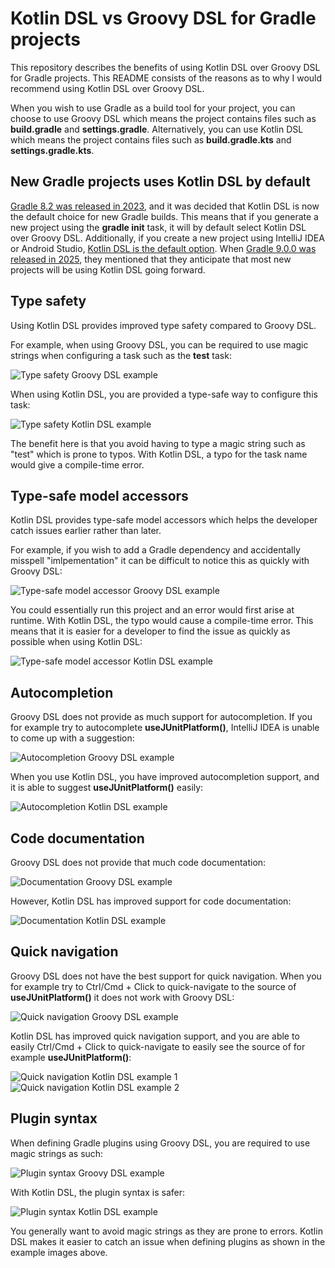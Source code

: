 # Kotlin DSL vs Groovy DSL for Gradle projects

This repository describes the benefits of using 
Kotlin DSL over Groovy DSL for Gradle projects.
This README consists of the reasons as to why
I would recommend using Kotlin DSL over Groovy DSL.

When you wish to use Gradle as a build tool for your project,
you can choose to use Groovy DSL which means the project
contains files such as **build.gradle** and **settings.gradle**.
Alternatively, you can use Kotlin DSL which means
the project contains files such as **build.gradle.kts** and
**settings.gradle.kts**.

## New Gradle projects uses Kotlin DSL by default

[Gradle 8.2 was released in 2023](https://docs.gradle.org/8.2/release-notes.html), 
and it was decided that Kotlin DSL is now the 
default choice for new Gradle builds. This means that if
you generate a new project using the **gradle init** task,
it will by default select Kotlin DSL over Groovy DSL.
Additionally, if you create a new project using IntelliJ IDEA or
Android Studio, 
[Kotlin DSL is the default option](https://blog.gradle.org/kotlin-dsl-is-now-the-default-for-new-gradle-builds).
When 
[Gradle 9.0.0 was released in 2025](https://gradle.org/whats-new/gradle-9/),
they mentioned that they anticipate that most new projects 
will be using Kotlin DSL going forward.

## Type safety
Using Kotlin DSL provides improved type safety compared to Groovy DSL.

For example, when using Groovy DSL, you can be required to use 
magic strings when configuring a task such as the **test** task:

![Type safety Groovy DSL example](images/typeSafetyGroovy.png)

When using Kotlin DSL, you are provided a type-safe way
to configure this task:

![Type safety Kotlin DSL example](images/typeSafetyKotlin.png)

The benefit here is that you avoid having to type a 
magic string such as "test" which is prone to typos.
With Kotlin DSL, a typo for the task name would give 
a compile-time error.

## Type-safe model accessors
Kotlin DSL provides type-safe model accessors which helps
the developer catch issues earlier rather than later.

For example, if you wish to add a Gradle dependency and
accidentally misspell "imlpementation" it can be difficult
to notice this as quickly with Groovy DSL:

![Type-safe model accessor Groovy DSL example](images/typeSafeModelAccessorGroovy.png)

You could essentially run this project and an error would
first arise at runtime.
With Kotlin DSL, the typo would cause a compile-time error.
This means that it is easier for a developer
to find the issue as quickly as possible when
using Kotlin DSL:

![Type-safe model accessor Kotlin DSL example](images/typeSafeModelAccessorKotlin.png)

## Autocompletion

Groovy DSL does not provide as much support for autocompletion.
If you for example try to autocomplete **useJUnitPlatform()**, 
IntelliJ IDEA is unable to come up with a suggestion:

![Autocompletion Groovy DSL example](images/autoCompletionGroovy.png)

When you use Kotlin DSL, you have improved autocompletion support,
and it is able to suggest **useJUnitPlatform()** easily:

![Autocompletion Kotlin DSL example](images/autoCompletionKotlin.png)

## Code documentation

Groovy DSL does not provide that much code documentation:

![Documentation Groovy DSL example](images/documentationGroovy.png)

However, Kotlin DSL has improved support for code documentation:

![Documentation Kotlin DSL example](images/documentationKotlin.png)

## Quick navigation

Groovy DSL does not have the best support for quick navigation.
When you for example try to Ctrl/Cmd + Click to quick-navigate to
the source of **useJUnitPlatform()** it does not work with Groovy DSL:

![Quick navigation Groovy DSL example](images/quickNavigationGroovy.png)

Kotlin DSL has improved quick navigation support, and you are able to
easily Ctrl/Cmd + Click to quick-navigate to easily see the source
of for example **useJUnitPlatform()**:

![Quick navigation Kotlin DSL example 1](images/quickNavigationKotlin.png)
![Quick navigation Kotlin DSL example 2](images/quickNavigationKotlin2.png)

## Plugin syntax

When defining Gradle plugins using Groovy DSL,
you are required to use magic strings as such:

![Plugin syntax Groovy DSL example](images/pluginSyntaxGroovy.png)

With Kotlin DSL, the plugin syntax is safer:

![Plugin syntax Kotlin DSL example](images/pluginSyntaxKotlin.png)

You generally want to avoid magic strings as
they are prone to errors. Kotlin DSL makes it
easier to catch an issue when defining plugins
as shown in the example images above.